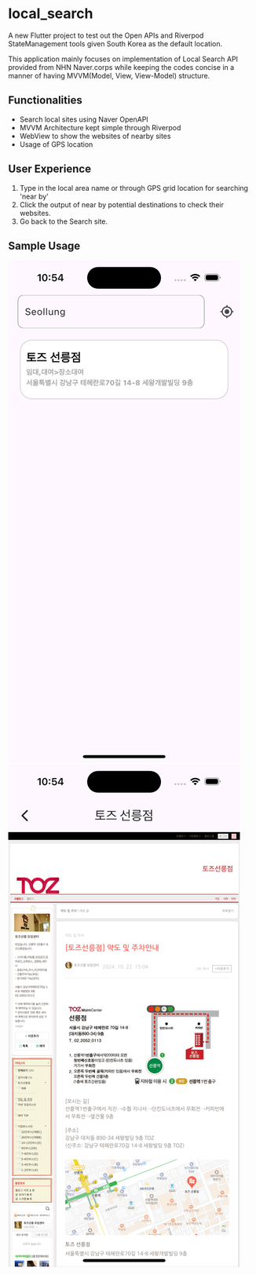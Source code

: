 # local_search

A new Flutter project to test out the Open APIs and Riverpod StateManagement tools given South Korea as the default location. 

This application mainly focuses on implementation of Local Search API provided from NHN Naver.corps while keeping the codes concise in a manner of having MVVM(Model, View, View-Model) structure. 

## Functionalities
- Search local sites using Naver OpenAPI 
- MVVM Architecture kept simple through Riverpod 
- WebView to show the websites of nearby sites
- Usage of GPS location


## User Experience
1. Type in the local area name or through GPS grid location for searching 'near by' 
2. Click the output of near by potential destinations to check their websites. 
3. Go back to the Search site. 

## Sample Usage
![Alt text](images/1.png)
![Alt text](images/2.png)




